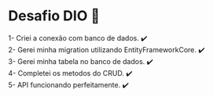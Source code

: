 # Desafio DIO :muscle:

1- Criei a conexão com banco de dados. :heavy_check_mark:   
2- Gerei minha migration utilizando EntityFrameworkCore. :heavy_check_mark:  
3- Gerei minha tabela no banco de dados. :heavy_check_mark:    
4- Completei os metodos do CRUD. :heavy_check_mark:  
5- API funcionando perfeitamente. :heavy_check_mark:  
